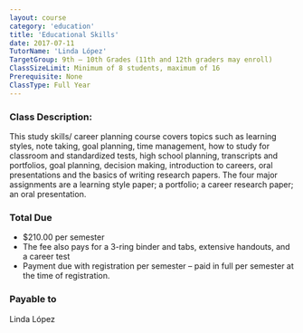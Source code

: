 ```yaml
---
layout: course
category: 'education'
title: 'Educational Skills'
date: 2017-07-11
TutorName: 'Linda López'
TargetGroup: 9th – 10th Grades (11th and 12th graders may enroll)
ClassSizeLimit: Minimum of 8 students, maximum of 16
Prerequisite: None
ClassType: Full Year
---
```


### Class Description:
This study skills/ career planning course covers topics such as learning styles, note taking, goal planning, time management, how to study for classroom and standardized tests, high school planning, transcripts and portfolios, goal planning, decision making, introduction to careers, oral presentations and the basics of writing research papers. The four major assignments are a learning style paper; a portfolio; a career research paper; an oral presentation.

### Total Due
*	$210.00 per semester*	The fee also pays for a 3-ring binder and tabs, extensive handouts, and a career test*	Payment due with registration per semester – paid in full per semester at the time of registration.
### Payable to
Linda López